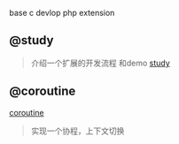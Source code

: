 base c devlop php extension
## @study
>介绍一个扩展的开发流程 和demo
[study](./study)

## @coroutine
[coroutine](./coroutine)
> 实现一个协程，上下文切换